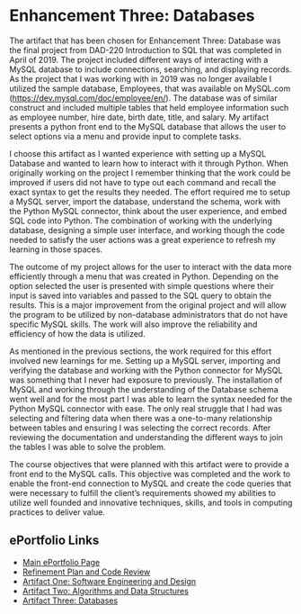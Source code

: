 # Enhancement Three: Databases

The artifact that has been chosen for Enhancement Three:  Database was the final project from DAD-220 Introduction to SQL that was completed in April of 2019.   The project included different ways of interacting with a MySQL database to include connections, searching, and displaying records.  As the project that I was working with in 2019 was no longer available I utilized the sample database, Employees, that was available on MySQL.com (https://dev.mysql.com/doc/employee/en/).  The database was of similar construct and included multiple tables that held employee information such as employee number, hire date, birth date, title, and salary.  My artifact presents a python front end to the MySQL database that allows the user to select options via a menu and provide input to complete tasks. 

I choose this artifact as I wanted experience with setting up a MySQL Database and wanted to learn how to interact with it through Python.  When originally working on the project I remember thinking that the work could be improved if users did not have to type out each command and recall the exact syntax to get the results they needed.  The effort required me to setup a MySQL server, import the database, understand the schema, work with the Python MySQL connector, think about the user experience, and embed SQL code into Python.  The combination of working with the underlying database, designing a simple user interface, and working though the code needed to satisfy the user actions was a great experience to refresh my learning in those spaces.

The outcome of my project allows for the user to interact with the data more efficiently through a menu that was created in Python.  Depending on the option selected the user is presented with simple questions where their input is saved into variables and passed to the SQL query to obtain the results.  This is a major improvement from the original project and will allow the program to be utilized by non-database administrators that do not have specific MySQL skills.  The work will also improve the reliability and efficiency of how the data is utilized.

As mentioned in the previous sections, the work required for this effort involved new learnings for me.  Setting up a MySQL server, importing and verifying the database and working with the Python connector for MySQL was something that I never had exposure to previously.  The installation of MySQL and working through the understanding of the Database schema went well and for the most part I was able to learn the syntax needed for the Python MySQL connector with ease.  The only real struggle that I had was selecting and filtering data when there was a one-to-many relationship between tables and ensuring I was selecting the correct records.  After reviewing the documentation and understanding the different ways to join the tables I was able to solve the problem. 

The course objectives that were planned with this artifact were to provide a front end to the MySQL calls.  This objective was completed and the work to enable the front-end connection to MySQL and create the code queries that were necessary to fulfill the client’s requirements showed my abilities to utilize well founded and innovative techniques, skills, and tools in computing practices to deliver value.

## ePortfolio Links
* [Main ePortfolio Page](https://tobiasobrien.github.io/CS-499-ePortfolio/)<br>
* [Refinement Plan and Code Review](https://tobiasobrien.github.io/CS-499-ePortfolio/CodeReview.html)<br>
* [Artifact One: Software Engineering and Design](https://tobiasobrien.github.io/CS-499-ePortfolio/EnhancementOne.html)<br>
* [Artifact Two: Algorithms and Data Structures](https://tobiasobrien.github.io/CS-499-ePortfolio/EnhancementTwo.html)<br>
* [Artifact Three: Databases](https://tobiasobrien.github.io/CS-499-ePortfolio/EnhancementThree.html)<br>
